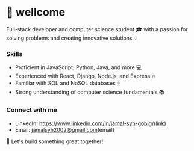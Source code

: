 # 🚀 wellcome

Full-stack developer and computer science student 🎓 with a passion for solving problems and creating innovative solutions 💡

### Skills
- Proficient in JavaScript, Python, Java, and more 💻
- Experienced with React, Django, Node.js, and Express 🔥
- Familiar with SQL and NoSQL databases 🗄️
- Strong understanding of computer science fundamentals 📚

### Connect with me
- LinkedIn: https://www.linkedin.com/in/jamal-syh-gobig/(link)
- Email: jamalsyh2002@gmail.com(email)

🚀 Let's build something great together!
